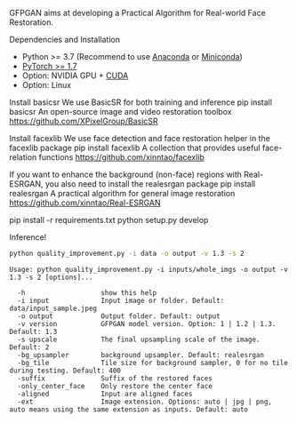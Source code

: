 
GFPGAN aims at developing a Practical Algorithm for Real-world Face Restoration.

Dependencies and Installation

- Python >= 3.7 (Recommend to use [Anaconda](https://www.anaconda.com/download/#linux) or [Miniconda](https://docs.conda.io/en/latest/miniconda.html))
- [PyTorch >= 1.7](https://pytorch.org/)
- Option: NVIDIA GPU + [CUDA](https://developer.nvidia.com/cuda-downloads)
- Option: Linux

Install basicsr 
We use BasicSR for both training and inference
pip install basicsr
An open-source image and video restoration toolbox
https://github.com/XPixelGroup/BasicSR 

Install facexlib 
We use face detection and face restoration helper in the facexlib package
pip install facexlib
A collection that provides useful face-relation functions
https://github.com/xinntao/facexlib 

If you want to enhance the background (non-face) regions with Real-ESRGAN,
you also need to install the realesrgan package
pip install realesrgan
A practical algorithm for general image restoration
https://github.com/xinntao/Real-ESRGAN 

pip install -r requirements.txt
python setup.py develop


Inference!

```bash
python quality_improvement.py -i data -o output -v 1.3 -s 2
```

```console
Usage: python quality_improvement.py -i inputs/whole_imgs -o output -v 1.3 -s 2 [options]...

  -h                   show this help
  -i input             Input image or folder. Default: data/input_sample.jpeg
  -o output            Output folder. Default: output
  -v version           GFPGAN model version. Option: 1 | 1.2 | 1.3. Default: 1.3
  -s upscale           The final upsampling scale of the image. Default: 2
  -bg_upsampler        background upsampler. Default: realesrgan
  -bg_tile             Tile size for background sampler, 0 for no tile during testing. Default: 400
  -suffix              Suffix of the restored faces
  -only_center_face    Only restore the center face
  -aligned             Input are aligned faces
  -ext                 Image extension. Options: auto | jpg | png, auto means using the same extension as inputs. Default: auto
```
